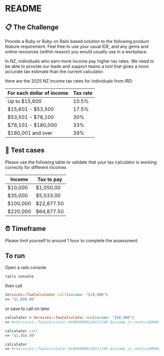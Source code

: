 # README

## 📋 The Challenge

Provide a Ruby or Ruby on Rails based solution to the following product feature requirement. Feel free to use your usual IDE, and any gems and online resources (within reason) you would usually use in a workplace.

In NZ, individuals who earn more income pay higher tax rates. We need to be able to provide our leads and support teams a tool that gives a more accurate tax estimate than the current calculator.

Here are the 2025 NZ income tax rates for individuals from IRD:

| For each dollar of income | Tax rate |
| ------------------------- | -------- |
| Up to $15,600             | 10.5%    |
| $15,601 - $53,500         | 17.5%    |
| $53,501 - $78,100         | 30%      |
| $78,101 - $180,000        | 33%      |
| $180,001 and over         | 39%      |

## 🧪 Test cases

Please use the following table to validate that your tax calculator is working correctly for different incomes

| Income   | Tax to pay |
| -------- | ---------- |
| $10,000  | $1,050.00  |
| $35,000  | $5,033.00  |
| $100,000 | $22,877.50 |
| $220,000 | $64,877.50 |

## ⏰ Timeframe

Please limit yourself to around 1 hour to complete the assessment.

## To run

Open a rails console

```ruby
rails console
```

then call

```ruby
Services::TaxCalculator.call(income: "$10,000")
=> "$1,050.00"
```

or save to call on later

```ruby
calculator = Services::TaxCalculator.new(income: "$10,000")
=> #<Services::TaxCalculator:0x00000001264117d0 @income_in_cents=1000000, @total_income_tax=0>

calculator.call
=> "$1,050.00"

calculator
=> #<Services::TaxCalculator:0x00000001264117d0 @income_in_cents=1000000, @total_income_tax="$1,050.00">
```
